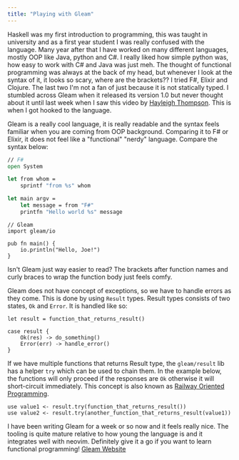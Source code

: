 ```yaml
---
title: "Playing with Gleam"
---
```


Haskell was my first introduction to programming, this was taught in university and as a first year student I was really confused with the language. Many year after that I have worked on many different languages, mostly OOP like Java, python and C#. I really liked how simple python was, how easy to work with C# and Java was just meh. The thought of functional programming was always at the back of my head, but whenever I look at the syntax of it, it looks so scary, where are the brackets?? I tried F#, Elixir and Clojure. The last two I'm not a fan of just because it is not statically typed. I stumbled across Gleam when it released its version 1.0 but never thought about it until last week when I saw this video by [Hayleigh Thompson](https://www.youtube.com/watch?v=3lYHFctx2Ks&t=557s&pp=ygUQaGF5bGVpZ2ggcGhhbnRvbQ%3D%3D). This is when I got hooked to the language.

Gleam is a really cool language, it is really readable and the syntax feels familiar when you are coming from OOP background. Comparing it to F# or Elixir, it does not feel like a "functional" "nerdy" language. Compare the syntax below:

```fsharp
// F#
open System

let from whom =
    sprintf "from %s" whom

let main argv =
    let message = from "F#"
    printfn "Hello world %s" message
```

```gleam
// Gleam
import gleam/io

pub fn main() {
    io.println("Hello, Joe!")
}
```

Isn't Gleam just way easier to read? The brackets after function names and curly braces to wrap the function body just feels comfy.

Gleam does not have concept of exceptions, so we have to handle errors as they come. This is done by using `Result` types. Result types consists of two states, `Ok` and `Error`. It is handled like so:

```gleam
let result = function_that_returns_result()

case result {
    Ok(res) -> do_something()
    Error(err) -> handle_error()
}
```

If we have multiple functions that returns Result type, the `gleam/result` lib has a helper `try` which can be used to chain them. In the example below, the functions will only proceed if the responses are `Ok` otherwise it will short-circuit immediately. This concept is also known as [Railway Oriented Programming](https://fsharpforfunandprofit.com/rop/).

```gleam
use value1 <- result.try(function_that_returns_result())
use value2 <- result.try(another_function_that_returns_result(value1))
```

I have been writing Gleam for a week or so now and it feels really nice. The tooling is quite mature relative to how young the language is and it integrates well with neovim. Definitely give it a go if you want to learn functional programming! [Gleam Website](https://gleam.run/)
